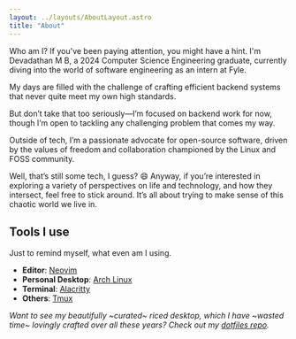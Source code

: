 ```yaml
---
layout: ../layouts/AboutLayout.astro
title: "About"
---
```


Who am I? If you've been paying attention, you might have a hint. I'm Devadathan M B, a 2024 Computer Science Engineering graduate, currently diving into the world of software engineering as an intern at Fyle.

My days are filled with the challenge of crafting efficient backend systems that never quite meet my own high standards.

But don’t take that too seriously—I’m focused on backend work for now, though I’m open to tackling any challenging problem that comes my way.

Outside of tech, I’m a passionate advocate for open-source software, driven by the values of freedom and collaboration championed by the Linux and FOSS community.

Well, that’s still some tech, I guess? 😄 Anyway, if you’re interested in exploring a variety of perspectives on life and technology, and how they intersect, feel free to stick around. It’s all about trying to make sense of this chaotic world we live in.

## Tools I use

Just to remind myself, what even am I using.

- **Editor**: [Neovim](https://neovim.io/)
- **Personal Desktop**: [Arch Linux](https://www.archlinux.org/)
- **Terminal**: [Alacritty](https://github.com/alacritty/alacritty)
- **Others**: [Tmux](https://github.com/tmux/tmux)

_Want to see my beautifully ~curated~ riced desktop, which I have ~wasted time~ lovingly crafted over all these years? Check out my [dotfiles repo](https://github.com/devadathanmb/dotfiles)._
